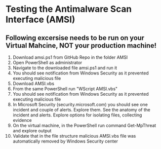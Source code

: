 # Testing the Antimalware Scan Interface (AMSI)

## Following excersise needs to be run on your Virtual Mahcine, NOT your production machine!


1. Download amsi.ps1 from GitHub Repo in the folder AMSI
2. Open PowerShell as administrator
3. Navigate to the downloaded file amsi.ps1 and run it
4. You should see notification from Windows Security as it prevented executing malicious file
5. Download AMSI.vbs
6. From the same PowerShell run "WScript AMSI.vbs"
7. You should see notification from Windows Security as it prevented executing malicious file
8. In Microsoft Security (security.microsoft.com) you should see one incident and couple of alerts. Explore them. See the anatomy of the incident and alerts. Explore options for isolating files, collecting evidence
9. On the virtual machine, in the PowerShell run command Get-MpThreat and explore output
10. Validate that in the file structure malicious AMSI.vbs file was automatically removed by Windows Security center